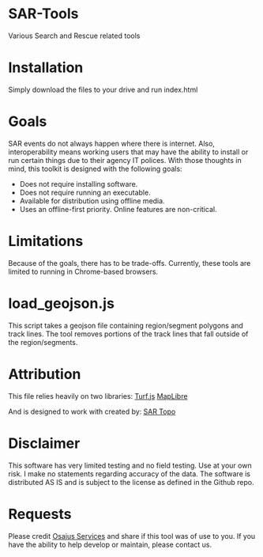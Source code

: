 # SAR-Tools
Various Search and Rescue related tools

# Installation
Simply download the files to your drive and run index.html

# Goals
SAR events do not always happen where there is internet.  Also, interoperability means working users that may have the ability to install or run certain things due to their agency IT polices. With those thoughts in mind, this toolkit is designed with the following goals:
* Does not require installing software.
* Does not require running an executable.
* Available for distribution using offline media.
* Uses an offline-first priority.  Online features are non-critical.

# Limitations
Because of the goals, there has to be trade-offs.  Currently, these tools are limited to running in Chrome-based browsers.

# load_geojson.js
This script takes a geojson file containing region/segment polygons and track lines.  The tool removes portions of the track lines that fall outside of the region/segments.

# Attribution
This file relies heavily on two libraries:
[Turf.js](https://turfjs.org/)
[MapLibre](https://maplibre.org)

And is designed to work with created by:
[SAR Topo](https://sartopo.com)


# Disclaimer
This software has very limited testing and no field testing.  Use at your own risk.  I make no statements regarding accuracy of the data.  The software is distributed AS IS and is subject to the license as defined in the Github repo. 

# Requests 
Please credit [Osajus Services](www.osajus.com) and share if this tool was of use to you.
If you have the ability to help develop or maintain, please contact us.

